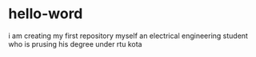 # hello-word
i am creating my first repository
myself an electrical engineering student who is prusing his degree under rtu kota
